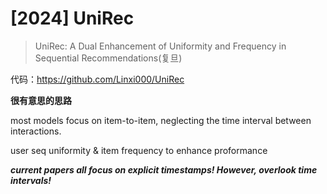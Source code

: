# [2024] UniRec

> UniRec: A Dual Enhancement of Uniformity and Frequency in Sequential Recommendations(复旦)

代码：https://github.com/Linxi000/UniRec

**很有意思的思路**


most models focus on item-to-item, neglecting the time interval between interactions.

user seq uniformity & item frequency to enhance proformance

***current papers all focus on  explicit timestamps! However, overlook time intervals!***


